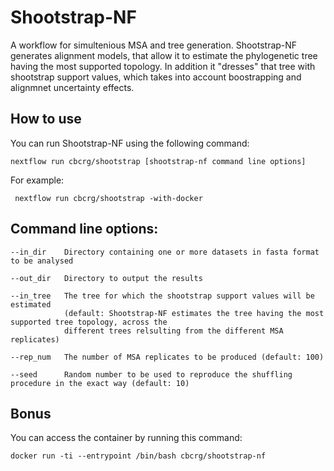Shootstrap-NF
===================

A workflow for simultenious MSA and tree generation. 
Shootstrap-NF generates alignment models, that allow it to estimate the phylogenetic tree having the most supported topology. 
In addition it "dresses" that tree with shootstrap support values, which takes into account boostrapping and alignmnet uncertainty effects.

How to use
-----------
    
You can run Shootstrap-NF using the following command: 

    nextflow run cbcrg/shootstrap [shootstrap-nf command line options]

For example: 

     nextflow run cbcrg/shootstrap -with-docker

Command line options:
---------------------

	--in_dir	Directory containing one or more datasets in fasta format to be analysed

	--out_dir	Directory to output the results

	--in_tree	The tree for which the shootstrap support values will be estimated 
				(default: Shootstrap-NF estimates the tree having the most supported tree topology, across the 
				different trees relsulting from the different MSA replicates)

	--rep_num	The number of MSA replicates to be produced (default: 100)

	--seed		Random number to be used to reproduce the shuffling procedure in the exact way (default: 10)


    
    
Bonus
------

You can access the container by running this command: 

	docker run -ti --entrypoint /bin/bash cbcrg/shootstrap-nf

